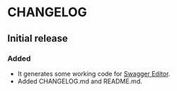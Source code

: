 # CHANGELOG

## Initial release

### Added

* It generates some working code for [Swagger Editor](https://editor.swagger.io/).
* Added CHANGELOG.md and README.md.